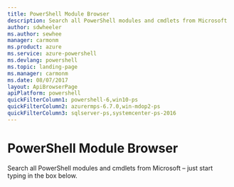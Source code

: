 ```yaml
---
title: PowerShell Module Browser
description: Search all PowerShell modules and cmdlets from Microsoft
author: sdwheeler
ms.author: sewhee
manager: carmonm
ms.product: azure
ms.service: azure-powershell
ms.devlang: powershell
ms.topic: landing-page
ms.manager: carmonm
ms.date: 08/07/2017
layout: ApiBrowserPage
apiPlatform: powershell
quickFilterColumn1: powershell-6,win10-ps
quickFilterColumn2: azurermps-6.7.0,win-mdop2-ps
quickFilterColumn3: sqlserver-ps,systemcenter-ps-2016
---
```


# PowerShell Module Browser

Search all PowerShell modules and cmdlets from Microsoft – just start typing in the box below.
